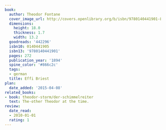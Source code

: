 ```yaml
---
book:
  author: Theodor Fontane
  cover_image_url: http://covers.openlibrary.org/b/isbn/9780140441901-L.jpg
  dimensions:
    height: 18.0
    thickness: 1.7
    width: 13.2
  goodreads: '442296'
  isbn10: 0140441905
  isbn13: '9780140441901'
  pages: 272
  publication_year: '1894'
  spine_color: '#866c2c'
  tags:
  - german
  title: Effi Briest
plan:
  date_added: '2015-04-08'
related_books:
- book: theodor-storm/der-schimmelreiter
  text: The-other Theodor at the time.
review:
  date_read:
  - 2010-01-01
  rating: 1
---
```

